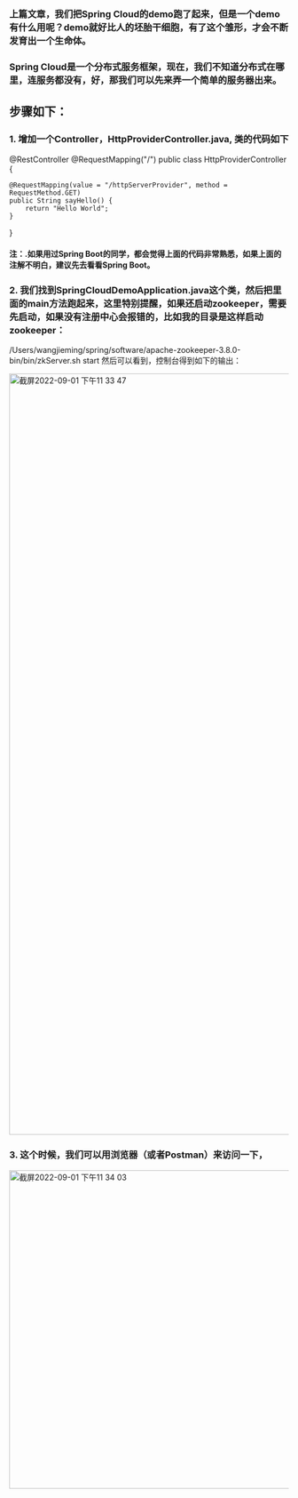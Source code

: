 ### 上篇文章，我们把Spring Cloud的demo跑了起来，但是一个demo有什么用呢？demo就好比人的坯胎干细胞，有了这个雏形，才会不断发育出一个生命体。

### Spring Cloud是一个分布式服务框架，现在，我们不知道分布式在哪里，连服务都没有，好，那我们可以先来弄一个简单的服务器出来。

## 步骤如下：

### 1. 增加一个Controller，HttpProviderController.java, 类的代码如下

@RestController
@RequestMapping("/")
public class HttpProviderController {

    @RequestMapping(value = "/httpServerProvider", method = RequestMethod.GET)
    public String sayHello() {
        return "Hello World";
    }  
}


#### 注：.如果用过Spring Boot的同学，都会觉得上面的代码非常熟悉，如果上面的注解不明白，建议先去看看Spring Boot。

### 2. 我们找到SpringCloudDemoApplication.java这个类，然后把里面的main方法跑起来，这里特别提醒，如果还启动zookeeper，需要先启动，如果没有注册中心会报错的，比如我的目录是这样启动zookeeper：
/Users/wangjieming/spring/software/apache-zookeeper-3.8.0-bin/bin/zkServer.sh start
然后可以看到，控制台得到如下的输出：

<img width="1370" alt="截屏2022-09-01 下午11 33 47" src="https://user-images.githubusercontent.com/9508456/187954238-719d6927-ec2d-4b79-a238-2777a1a5ee0d.png">


### 3. 这个时候，我们可以用浏览器（或者Postman）来访问一下，

 <img width="573" alt="截屏2022-09-01 下午11 34 03" src="https://user-images.githubusercontent.com/9508456/187954307-d5132c66-82b3-4393-862b-1a2bf7e49b53.png">

